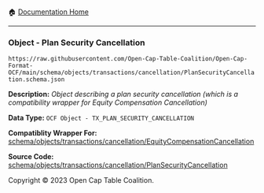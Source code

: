 :house: [Documentation Home](../../../../../README.md)

---

### Object - Plan Security Cancellation

`https://raw.githubusercontent.com/Open-Cap-Table-Coalition/Open-Cap-Format-OCF/main/schema/objects/transactions/cancellation/PlanSecurityCancellation.schema.json`

  **Description:** _Object describing a plan security cancellation (which is a compatibility wrapper for Equity Compensation Cancellation)_
  
  **Data Type:** `OCF Object - TX_PLAN_SECURITY_CANCELLATION`
  
  **Compatiblity Wrapper For:** [schema/objects/transactions/cancellation/EquityCompensationCancellation](./EquityCompensationCancellation.md)
  
  **Source Code:** [schema/objects/transactions/cancellation/PlanSecurityCancellation](../../../../../../schema/objects/transactions/cancellation/PlanSecurityCancellation.schema.json)

Copyright © 2023 Open Cap Table Coalition.
